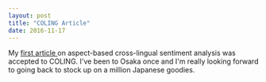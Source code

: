 ```yaml
---
layout: post
title: "COLING Article"
date: 2016-11-17
---
```


My <a href="{{site.deploy}}/downloads/coling2016.pdf">first article </a> on aspect-based cross-lingual sentiment analysis was accepted to COLING. I've been to Osaka once and I'm really looking forward to going back to stock up on a million Japanese goodies.
